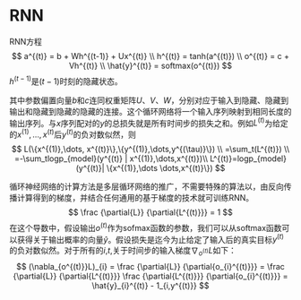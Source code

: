# RNN

RNN方程
$$
a^{(t)} = b + Wh^{(t-1)} + Ux^{(t)} \\
h^{(t)} = tanh(a^{(t)}) \\
o^{(t)} = c + Vh^{(t)} \\
\hat{y}^{(t)} = softmax(o^{(t)})
$$
$h^{(t-1)}$是$(t-1)$时刻的隐藏状态。

其中参数偏置向量$b$和$c$连同权重矩阵$U$、$V$、$W$，分别对应于输入到隐藏、隐藏到输出和隐藏到隐藏的隐藏的连接。这个循环网络将一个输入序列映射到相同长度的输出序列。与$x$序列配对的$y$的总损失就是所有时间步的损失之和。例如$L^{(t)}$为给定的$x^{(1)},\dots, x^{(t)}$后$y^{(t)}$的负对数似然，则
$$
L(\{x^{(1)},\dots, x^{(t)}\},\{y^{(1)},\dots,y^{(\tau)}\}) \\
=\sum_t(L^{(t)}) \\
=-\sum_tlogp_{model}(y^{(t)} | x^{(1)},\dots,x^{(t)})\\
L^{(t)}=logp_{model}(y^{(t)}| \{x^{(1)},\dots \dots,x^{(t)}\})
$$

循环神经网络的计算方法是多层循环网络的推广，不需要特殊的算法以，由反向传播计算得到的梯度，并结合任何通用的基于梯度的技术就可训练RNN。
$$
\frac {\partial{L}} {\partial{L^{(t)}}} = 1
$$
在这个导数中，假设输出$o^{(t)}$作为sofmax函数的参数，我们可以从softmax函数可以获得关于输出概率的向量$\hat{y}$。假设损失是迄今为止给定了输入后的真实目标$y^{(t)}$的负对数似然。对于所有的$i$,$t$,关于时间步的输入梯度$\nabla_{o^{(t)}}L$如下：
$$
(\nabla_{o^{(t)}}L)_{i} = \frac {\partial{L}} {\partial{o_{i}^{(t)}}} = \frac {\partial{L}} {\partial{L^{(t)}}} \frac {\partial{L^{(t)}}} {\partial{o_{i}^{(t)}}} = \hat{y}_{i}^{(t)} - 1_{i,y^{(t)}}
$$
